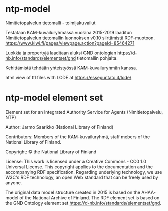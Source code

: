 # ntp-model
Nimitietopalvelun tietomalli  - toimijakuvailut

Testataan KAM-kuvailuryhmässä vuosina 2015-2019 laaditun Nimitietopalvelun tietomallin luonnoksen v0.10 siirtämistä RDF-muotoon. https://www.kiwi.fi/pages/viewpage.action?pageId=85464271 

Luokkia ja propertyjä laaditaan aluksi GND ontologian https://d-nb.info/standards/elementset/gnd tietomallin pohjalta.

Kehittämistä tehdään yhteistyössä KAM-kuvailuryhmän kanssa.

html view of ttl files with LODE at https://essepuntato.it/lode/

# ntp-model element set
Element set for an Integrated Authority Service for Agents (Nimitietopalvelu, NTP)

Author: Jarmo Saarikko (National Library of Finland)

Contributors: Members of the KAM-kuvailuryhmä, staff mebers of the National Library of Finland.

Copyright: © the National Library of Finland

License: This work is licensed under a Creative Commons - CC0 1.0 Universal License. This copyright applies to the documentation and the accompanying RDF specification. Regarding underlying technology, we use W3C's RDF technology, an open Web standard that can be freely used by anyone.

The original data model structure created in 2015 is based on the AHAA-model of the National Archive of Finland.
The RDF element set is based on the GND Ontology element set https://d-nb.info/standards/elementset/gnd.
